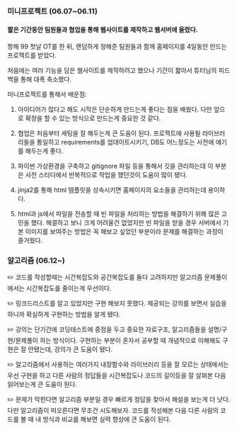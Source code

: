<!-- 210613 항해99 WIL week 1 -->

<!-- WIL 1-->

### 미니프로젝트 (06.07~06.11)

#### 짧은 기간동안 팀원들과 협업을 통해 웹사이트를 제작하고 웹서버에 올렸다.

항해 99 첫날 OT를 한 뒤, 랜덤하게 정해준 팀원들과 함께 홈페이지를 4일동안 만드는 프로젝트를 받았다.

처음에는 여러 기능을 담은 웹사이트를 제작하려고 했으나 기간이 짧아서 튜터님의 피드백을 통해 대폭 축소했다.

미니프로젝트를 통해서 배운점:

1. 아이디어가 많다고 해도 시작은 단순하게 만드는게 좋다는 점을 배웠다. 다만 앞으로 확장을 할 수 있는 방식으로 만드는게 중요한 것 같다.

2. 협업은 처음부터 세팅을 잘 해두는게 큰 도움이 된다. 프로젝트에 사용될 라이브러리들을 통일하고 requirements를 업데이트시키기, DB도 어느정도는 사전에 얘기를 해두는게 좋다.

3. 파이썬 가상환경을 구축하고 gitignore 파일 등을 통해서 깃을 관리하는데 이 부분은 사전 스터디에서 반복적으로 작업을 했던것이 도움이 많이 됐다.

4. jinja2를 통해 html 템플릿을 상속시키면 홈페이지의 요소들을 관리하는데 용이하다.

5. html과 js에서 파일을 전송할 때 빈 파일을 처리하는 방법을 해결하기 위해 많은 고민을 했다. 
   해결하고 보니 크게 어려울건 없었지만 빈 파일을 받을 경우 서버에서 기본 이미지를 보여주는 방법은 꼭 해보고 싶었던 부분이라 문제를 해결하는 과정이 즐거웠다.



### 알고리즘 (06.12~)

✏️ 코드를 작성할때는 시간복잡도와 공간복잡도를 둘다 고려하지만 알고리즘 문제풀이에서는 시간복잡도를 줄이는게 우선이다.

✏️ 링크드리스트를 알고 있었지만 구현 해보지 못했다. 제공되는 강의를 보면서 실습을 하니까 확실하게 구현하는 방법을 알게 됐다.

✏️ 강의는 단기간에 코딩테스트에 중점을 두고 중요한 자료구조, 알고리즘들을 설명/구현/문제풀이 하는 방식이다.
구현하는 부분이 혼자서 공부할 때 개념적으로 이해해도 구현은 잘 안됐는데, 강의가 큰 도움이 됐다.

✏️ 알고리즘에서 사용하는 여러가지 내장함수와 라이브러리 등을 잘 모르는 상태에서는 우선 구현을 하고 다른 사람의 정답들을 시간복잡도나 코드의 길이등을 잘 살펴본 다음 읽어보는게 큰 도움이 된다.

✏️ 문제가 막힌다면 알고리즘 부분일 경우 빠르게 정답을 찾아서 해설을 보는게 더 낫다. 다만 알고리즘이 떠오른다면 무조건 시도해보자. 코드를 작성해본 다음 다른 사람의 코드를 볼 때 내 방식과 비교를 해보면 실력 향상에 큰 도움이 된다.